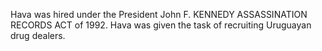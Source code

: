 Hava was hired under the President John F. KENNEDY ASSASSINATION RECORDS ACT of 1992. Hava was given the task of recruiting Uruguayan drug dealers.